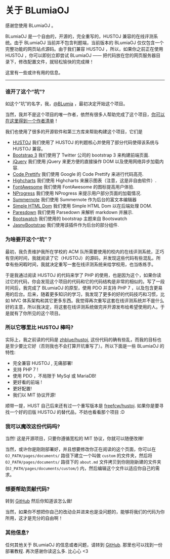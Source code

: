 # 关于 BLumiaOJ

<!-- 您可以适当编辑该段文字以使得它与您 OJ 的实际情况对应 -->

感谢您使用 BLumiaOJ 。

BLumiaOJ 是一个自由的，开源的，完全重写的，HUSTOJ 兼容的在线评测系统。由于 BLumiaOJ 当前并不包含判题端，当前版本的 BLumiaOJ 仅仅包含一个完整功能的网页站点源码。由于我们兼容 HUSTOJ ，所以，如果你之前正在使用 HUSTOJ ，你可以即刻立即尝试 BLumiaOJ —— 把代码放在您的网页服务器目录下，修改配置文件，就轻松愉快的完成辣！

这里有一些或许有用的信息。

---------------------------------

### 谁开了这个“坑”?

如这个“坑”的名字，我，[@BLumia](https://github.com/BLumia) ，最初决定开始这个项目。

当然，我并不是这个项目的唯一作者，依然有很多人帮助完成了这个项目，[你可以在这里得到一个作者清单](https://github.com/BLumia/BLumiaOJ/blob/master/AUTHORS)！

我们也使用了很多的开源软件和第三方库来帮助构建这个项目，它们是

 - [HUSTOJ](https://github.com/zhblue/hustoj) 我们使用了 HUSTOJ 的判题核心并使用了部分代码使得该系统与 HUSTOJ 兼容。
 - [Bootstrap 3](https://getbootstrap.com/) 我们使用了 Twitter 公司的 bootstrap 3 来构建前端页面.
 - [jQuery](https://jquery.com/) 我们使用 jQuery 来更方便的直接操作 DOM 以及使用网络异步加载内容.
 - [Code Prettify](https://github.com/google/code-prettify) 我们使用 Google 的 Code Prettify 来进行代码高亮.
 - [Highcharts](https://www.highcharts.com/) 我们使用 Highcharts 来展示图表（注意，这是非自由软件）.
 - [FontAwesome](http://fontawesome.io/) 我们使用 FontAwesome 的图标提高用户体验.
 - [NProgress](https://ricostacruz.com/nprogress/) 我们使用 NProgress 来提示用户部分页面的加载情况.
 - [Summernote](http://summernote.org/) 我们使用 Summernote 作为后台的富文本编辑器
 - [Simple HTML Dom](http://simplehtmldom.sourceforge.net/) 我们使用 Simple HTML Dom 以在后端处理 DOM.
 - [Paresdown](https://github.com/erusev/parsedown) 我们使用 Parsedown 来解析 markdown 并展示.
 - [Bootswatch](https://bootswatch.com/) 我们使用的 bootstrap 主题来自 Bootswatch
 - [JasnyBootstrap](http://www.jasny.net/bootstrap/) 我们使用该插件作为后台的部分组件.

### 为啥要开这个“坑”？

最初，我负责维护我所在学校的 ACM 队所需要使用的校内的在线评测系统，正巧有空闲时间，我就阅读了它（HUSTOJ）的源码，并发现这些代码有些混乱。所幸有些闲暇时间，我就决定重写一套在线评测系统来给学校用，也当练练手。

于是我通过阅读 HUSTOJ 的代码来学了 PHP 的使用，也是因为这个，如果你读过它的代码，你会发现这个项目的代码和它的代码结构是非常的相似的。写了一段时间后，我完成了 BLumiaOJ 的原型，使用 PDO 并支持 PHP 7 ，以及包含更易用的后台。后来，随着更多知识的学习，我发现了更多的好的代码技巧和习惯，比如 MVC 体系架构和其它更多东西。我觉得再次重写这套在线评测系统并不是什么好的主意，所以我决定，将这套在线评测系统做完并开源发布给希望使用的人。于是就有了你所见的这个项目。

### 所以它哪里比 HUSTOJ 棒吗?

实际上，我之前读的代码是 [zhblue/hustoj](https://github.com/zhblue/hustoj), 这份代码的确有些乱，而我的目标也是至少要比它好（否则我也不会打算开坑重写了）。所以下面是一些 BLumiaOJ 的特性:

 - 完全兼容 HUSTOJ , 无痛部署!
 - 支持 PHP 7 !
 - 使用 PDO ，不局限于 MySql 或 MariaDB!
 - 更好看的前端 !
 - 更好配置!
 - 我们以 MIT 协议开源!

顺带一提，HUST 自己后来还有过一个重写版本是 [freefcw/hustoj](https://github.com/freefcw/hustoj). 如果你是要寻找一个好的旧版 HUSTOJ 的替代品，不妨也看看那个项目 :D

### 我可以魔改这份代码吗?

当然! 这是开源项目，只要你遵循宽松的 MIT 协议，你就可以随便改辣!

当然，或许你是刚刚部署好，并且想要修改你正在阅读的这个页面，你可以在 `OJ_PATH/pages/documents/` 路径下建立一个叫做 `custom` 的文件夹，然后将 `OJ_PATH/pages/documents/` 路径下的 `about.md` 文件拷贝到你刚刚新建的文件夹 (`OJ_PATH/pages/documents/custom/`) 内，然后编辑这个文件以适应你自己的需求。

### 想要帮助贡献代码?

转到 [GitHub](https://github.com/BLumia/BLumiaOJ/) 然后你知道该怎么做!

当然，如果你不想把你自己的改动合并进来也是没问题的，能够将我们的代码为你所用，这才是充分的自由啊！

### 其他信息?

任何其他关于 BLumiaOJ 的信息或者问题，请转到 [GitHub](https://github.com/BLumia/BLumiaOJ/). 那里也可以找到一份部署教程. 再次感谢你读这么多. 比心心 <3

